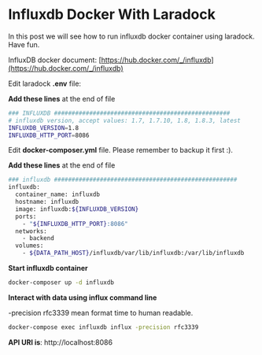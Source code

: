 # Influxdb Docker With Laradock


In this post we will see how to run influxdb docker container using laradock. Have fun.

InfluxDB docker document: [https://hub.docker.com/_/influxdb](https://hub.docker.com/_/influxdb)

Edit laradock **.env** file:

**Add these lines** at the end of file
```bash
### INFLUXDB ##################################################
# influxdb version, accept values: 1.7, 1.7.10, 1.8, 1.8.3, latest
INFLUXDB_VERSION=1.8
INFLUXDB_HTTP_PORT=8086
```

Edit **docker-composer.yml** file. Please remember to backup it first :).

**Add these lines** at the end of file
```bash
### influxdb ####################################################
influxdb:
  container_name: influxdb
  hostname: influxdb
  image: influxdb:${INFLUXDB_VERSION}
  ports:
    - "${INFLUXDB_HTTP_PORT}:8086"
  networks:
    - backend
  volumes:
    - ${DATA_PATH_HOST}/influxdb/var/lib/influxdb:/var/lib/influxdb
```

**Start influxdb container**
```bash
docker-composer up -d influxdb
```
<!--more-->
**Interact with data using influx command line**

-precision rfc3339 mean format time to human readable.
```bash
docker-compose exec influxdb influx -precision rfc3339
```

**API URI is**: http://localhost:8086
